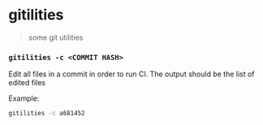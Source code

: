 # gitilities

> some git utilities

### `gitilities -c <COMMIT HASH>`

Edit all files in a commit in order to run CI. The output should be the list of edited files

Example:

```bash
gitilities -c a681452
```
